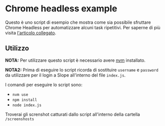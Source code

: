 # Chrome headless example
Questo è uno script di esempio che mostra come sia possibile sfruttare Chrome Headless per automatizzare alcuni task ripetitivi. Per saperne di più visita [l'articolo collegato](https://www.slope.it/blog/).

## Utilizzo
**NOTA:** Per utilizzare questo script è necessario avere [nvm](https://github.com/nvm-sh/nvm) installato. 

**NOTA2:** Prima di eseguire lo script ricorda di sostituire `username` e `password` da utilizzare per il login a Slope all'interno del file `index.js`.   

I comandi per eseguire lo script sono:
- `nvm use`
- `npm install`
- `node index.js`  

Troverai gli screnshot catturati dallo script all'interno della cartella `/screenshosts`
